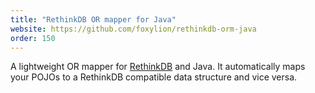 ```yaml
---
title: "RethinkDB OR mapper for Java"
website: https://github.com/foxylion/rethinkdb-orm-java
order: 150
---
```


A lightweight OR mapper for [RethinkDB](https://www.rethinkdb.com/) and Java.
It automatically maps your POJOs to a RethinkDB compatible data structure and
vice versa.
